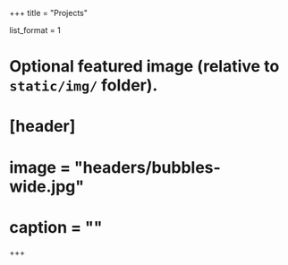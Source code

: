 +++
title = "Projects"

list_format = 1

# Optional featured image (relative to `static/img/` folder).
# [header]
# image = "headers/bubbles-wide.jpg"
# caption = ""
+++
